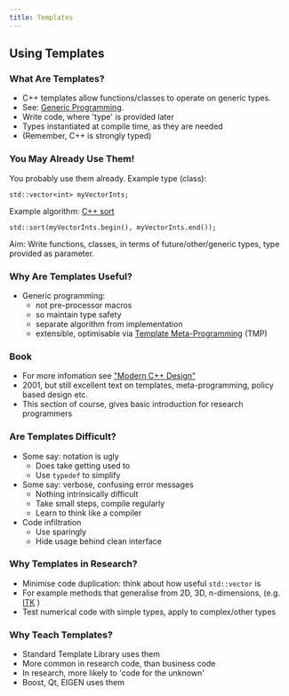 ```yaml
---
title: Templates
---
```


## Using Templates

### What Are Templates?

* C++ templates allow functions/classes to operate on generic types.
* See: [Generic Programming](http://en.wikipedia.org/wiki/Generic_programming).
* Write code, where 'type' is provided later
* Types instantiated at compile time, as they are needed
* (Remember, C++ is strongly typed)


### You May Already Use Them!

You probably use them already. Example type (class):

```
std::vector<int> myVectorInts;
```

Example algorithm: [C++ sort](http://www.cplusplus.com/reference/algorithm/sort/)

```
std::sort(myVectorInts.begin(), myVectorInts.end());
```

Aim: Write functions, classes, in terms of future/other/generic types, type provided as parameter.


### Why Are Templates Useful?

* Generic programming:
    * not pre-processor macros
    * so maintain type safety
    * separate algorithm from implementation
    * extensible, optimisable via [Template Meta-Programming](97TemplateMetaProg) (TMP)


### Book

* For more infomation see ["Modern C++ Design"](http://erdani.com/index.php/books/modern-c-design/)
* 2001, but still excellent text on templates, meta-programming, policy based design etc.
* This section of course, gives basic introduction for research programmers


### Are Templates Difficult?

* Some say: notation is ugly
    * Does take getting used to
    * Use ```typedef``` to simplify
* Some say: verbose, confusing error messages
    * Nothing intrinsically difficult
    * Take small steps, compile regularly
    * Learn to think like a compiler
* Code infiltration
    * Use sparingly
    * Hide usage behind clean interface


### Why Templates in Research?

* Minimise code duplication: think about how useful `std::vector` is 
* For example methods that generalise from 2D, 3D, n-dimensions, (e.g. [ITK](http://www.itk.org) )
* Test numerical code with simple types, apply to complex/other types


### Why Teach Templates?

* Standard Template Library uses them
* More common in research code, than business code
* In research, more likely to 'code for the unknown'
* Boost, Qt, EIGEN uses them
